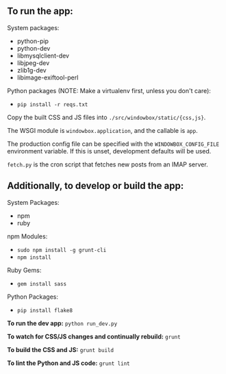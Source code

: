 To run the app:
---------------

System packages:

* python-pip
* python-dev
* libmysqlclient-dev
* libjpeg-dev
* zlib1g-dev
* libimage-exiftool-perl

Python packages (NOTE: Make a virtualenv first, unless you don't care):

* `pip install -r reqs.txt`

Copy the built CSS and JS files into `./src/windowbox/static/{css,js}`.

The WSGI module is `windowbox.application`, and the callable is `app`.

The production config file can be specified with the `WINDOWBOX_CONFIG_FILE`
environment variable. If this is unset, development defaults will be used.

`fetch.py` is the cron script that fetches new posts from an IMAP server.

Additionally, to develop or build the app:
------------------------------------------

System Packages:

* npm
* ruby

npm Modules:

* `sudo npm install -g grunt-cli`
* `npm install`

Ruby Gems:

* `gem install sass`

Python Packages:

* `pip install flake8`

**To run the dev app:** `python run_dev.py`

**To watch for CSS/JS changes and continually rebuild:** `grunt`

**To build the CSS and JS:** `grunt build`

**To lint the Python and JS code:** `grunt lint`
